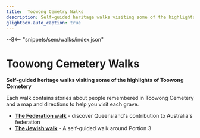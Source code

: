```yaml
---
title:  Toowong Cemetry Walks
description: Self-guided heritage walks visiting some of the highlights of Toowong Cemetery
glightbox.auto_caption: true  
---
```


--8<-- "snippets/sem/walks/index.json"


# Toowong Cemetery Walks

**Self-guided heritage walks visiting some of the highlights of Toowong Cemetery**

<!--
<figure markdown>
  ![State Library of Queensland's reading room, Brisbane, 1902](../assets/slq-reading-room-1902-16x9.jpg){  class="full-width" }
  <figcaption markdown>[State Library of Queensland's reading room, Brisbane, 1902](http://onesearch.slq.qld.gov.au/permalink/f/1upgmng/slq_alma21298102690002061) - State Library of Queensland. Cropped.</figcaption>
</figure>

-->

Each walk contains stories about people remembered in Toowong Cemetery and a map and directions to help you visit each grave.

<!--
- **[Dr. Lilian Cooper walk](lilian-cooper-walk.md)** - uncover the history along Lilian Cooper Drive
- **[Mount Blackall walk](mount-blackall-walk.md)** - explore some of the highlights on Mount Blackall
-->
 
- **[The Federation walk][federation-walk]** -  discover Queensland's contribution to Australia's federation
- **[The Jewish walk][jewish]** - A self-guided walk around Portion 3

<!-- links to pages or pdfs -->

[federation-walk]: federation-walk.md
[jewish]: jewish-walk.md
